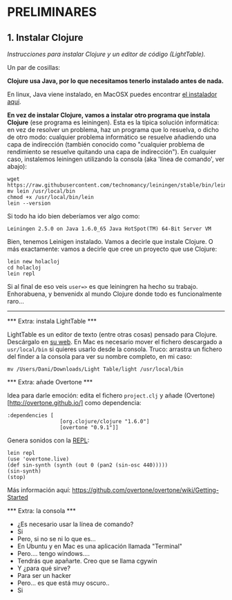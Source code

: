 
# PRELIMINARES


## 1. Instalar Clojure

*Instrucciones para instalar Clojure y un editor de código (LightTable).*

Un par de cosillas:

**Clojure usa Java, por lo que necesitamos tenerlo instalado antes de nada.**

En linux, Java viene instalado, en MacOSX puedes encontrar [el instalador aquí](http://www.oracle.com/technetwork/java/javase/downloads/jdk8-downloads-2133151.html).

**En vez de instalar Clojure, vamos a instalar otro programa que instala Clojure** (ese programa es leiningen). Esta es la típica solución informática: en vez de resolver un problema, haz un programa que lo resuelva, o dicho de otro modo: cualquier problema informático se resuelve añadiendo una capa de indirección (también conocido como "cualquier problema de rendimiento se resuelve quitando una capa de indirección"). En cualquier caso, instalemos leiningen utilizando la consola (aka 'línea de comando', ver abajo):

```
wget https://raw.githubusercontent.com/technomancy/leiningen/stable/bin/lein
mv lein /usr/local/bin
chmod +x /usr/local/bin/lein
lein --version
```

Si todo ha ido bien deberíamos ver algo como:
```
Leiningen 2.5.0 on Java 1.6.0_65 Java HotSpot(TM) 64-Bit Server VM
```
Bien, tenemos Leinigen instalado. Vamos a decirle que instale Clojure. O más exactamente: vamos a decirle que cree un proyecto que use Clojure:

```
lein new holacloj
cd holacloj
lein repl
```

Si al final de eso veis ```user=>``` es que leiningren ha hecho su trabajo. Enhorabuena, y benvenidx al mundo Clojure donde todo es funcionalmente raro...

---

*** Extra: instala LightTable ***

LightTable es un editor de texto (entre otras cosas) pensado para Clojure. Descárgalo en [su web](http://lighttable.com/). En Mac es necesario mover el fichero descargado a ```usr/local/bin``` si quieres usarlo desde la consola. Truco: arrastra un fichero del finder a la consola para ver su nombre completo, en mi caso:

```
mv /Users/Dani/Downloads/Light Table/light /usr/local/bin
```

*** Extra: añade Overtone ***

Idea para darle emoción: edita el fichero ```project.clj``` y añade (Overtone)[http://overtone.github.io/] como dependencia:

```
:dependencies [
                 [org.clojure/clojure "1.6.0"]
                 [overtone "0.9.1"]]
```

Genera sonidos con la [REPL](http://en.wikipedia.org/wiki/Read%E2%80%93eval%E2%80%93print_loop):
```
lein repl
(use 'overtone.live)
(def sin-synth (synth (out 0 (pan2 (sin-osc 440)))))
(sin-synth)
(stop)
```

Más información aquí: https://github.com/overtone/overtone/wiki/Getting-Started

*** Extra: la consola ***

- ¿Es necesario usar la línea de comando?
- Si
- Pero, si no se ni lo que es...
- En Ubuntu y en Mac es una aplicación llamada "Terminal"
- Pero.... tengo windows....
- Tendrás que apañarte. Creo que se llama cgywin
- Y ¿para qué sirve?
- Para ser un hacker
- Pero... es que está muy oscuro..
- Si
